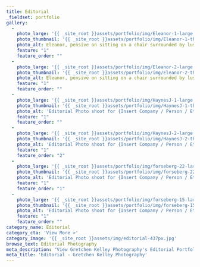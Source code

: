 ```yaml
---
title: Editorial
_fieldset: portfolio
gallery:
  - 
    photo_large: '{{ _site_root }}assets/portfolio/img/Eleanor-1-large.jpg'
    photo_thumbnail: '{{ _site_root }}assets/portfolio/img/Eleanor-1-thumb.jpg'
    photo_alt: Eleanor, pensive on sitting on a chair surrounded by lush decor
    feature: "1"
    feature_order: ""
  - 
    photo_large: '{{ _site_root }}assets/portfolio/img/Eleanor-2-large.jpg'
    photo_thumbnail: '{{ _site_root }}assets/portfolio/img/Eleanor-2-thumb.jpg'
    photo_alt: Eleanor, pensive on sitting on a chair surrounded by lush decor
    feature: "1"
    feature_order: ""
  - 
    photo_large: '{{ _site_root }}assets/portfolio/img/HaynesJ-1-large.jpg'
    photo_thumbnail: '{{ _site_root }}assets/portfolio/img/HaynesJ-1-thumb.jpg'
    photo_alt: 'Editorial Photo shoot for {Insert Company / Person / Etc}'
    feature: "1"
    feature_order: ""
  - 
    photo_large: '{{ _site_root }}assets/portfolio/img/HaynesJ-2-large.jpg'
    photo_thumbnail: '{{ _site_root }}assets/portfolio/img/HaynesJ-2-thumb.jpg'
    photo_alt: 'Editorial Photo shoot for {Insert Company / Person / Etc}'
    feature: "1"
    feature_order: "2"
  - 
    photo_large: '{{ _site_root }}assets/portfolio/img/forseberg-22-large.jpg'
    photo_thumbnail: '{{ _site_root }}assets/portfolio/img/forseberg-22-thumb.jpg'
    photo_alt: 'Editorial Photo shoot for {Insert Company / Person / Etc}'
    feature: "1"
    feature_order: "1"
  - 
    photo_large: '{{ _site_root }}assets/portfolio/img/forseberg-15-large.jpg'
    photo_thumbnail: '{{ _site_root }}assets/portfolio/img/forseberg-15-thumb.jpg'
    photo_alt: 'Editorial Photo shoot for {Insert Company / Person / Etc}'
    feature: "1"
    feature_order: ""
category_name: Editorial
category_cta: 'View More >'
category_image: '{{ _site_root }}assets/img/editorial-437px.jpg'
browse_text: Editorial Photography
meta_description: "View Gretchen Kelley Photography's Editorial Portfolio. "
meta_title: 'Editorial - Gretchen Kelley Photography'
---
```

























